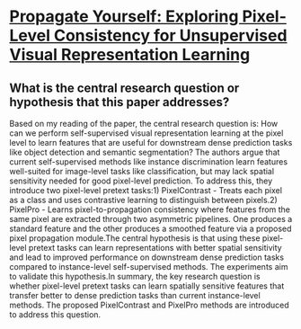 # [Propagate Yourself: Exploring Pixel-Level Consistency for Unsupervised   Visual Representation Learning](https://arxiv.org/abs/2011.10043)

## What is the central research question or hypothesis that this paper addresses?

Based on my reading of the paper, the central research question is: How can we perform self-supervised visual representation learning at the pixel level to learn features that are useful for downstream dense prediction tasks like object detection and semantic segmentation? The authors argue that current self-supervised methods like instance discrimination learn features well-suited for image-level tasks like classification, but may lack spatial sensitivity needed for good pixel-level prediction. To address this, they introduce two pixel-level pretext tasks:1) PixelContrast - Treats each pixel as a class and uses contrastive learning to distinguish between pixels.2) PixelPro - Learns pixel-to-propagation consistency where features from the same pixel are extracted through two asymmetric pipelines. One produces a standard feature and the other produces a smoothed feature via a proposed pixel propagation module.The central hypothesis is that using these pixel-level pretext tasks can learn representations with better spatial sensitivity and lead to improved performance on downstream dense prediction tasks compared to instance-level self-supervised methods. The experiments aim to validate this hypothesis.In summary, the key research question is whether pixel-level pretext tasks can learn spatially sensitive features that transfer better to dense prediction tasks than current instance-level methods. The proposed PixelContrast and PixelPro methods are introduced to address this question.
